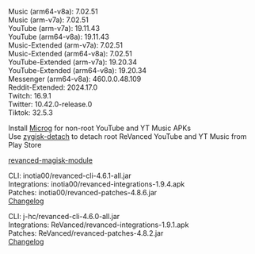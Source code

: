 Music (arm64-v8a): 7.02.51  
Music (arm-v7a): 7.02.51  
YouTube (arm-v7a): 19.11.43  
YouTube (arm64-v8a): 19.11.43  
Music-Extended (arm-v7a): 7.02.51  
Music-Extended (arm64-v8a): 7.02.51  
YouTube-Extended (arm-v7a): 19.20.34  
YouTube-Extended (arm64-v8a): 19.20.34  
Messenger (arm64-v8a): 460.0.0.48.109  
Reddit-Extended: 2024.17.0  
Twitch: 16.9.1  
Twitter: 10.42.0-release.0  
Tiktok: 32.5.3  

Install [Microg](https://github.com/ReVanced/GmsCore/releases) for non-root YouTube and YT Music APKs  
Use [zygisk-detach](https://github.com/j-hc/zygisk-detach) to detach root ReVanced YouTube and YT Music from Play Store  

[revanced-magisk-module](https://github.com/j-hc/revanced-magisk-module)
  
CLI: inotia00/revanced-cli-4.6.1-all.jar  
Integrations: inotia00/revanced-integrations-1.9.4.apk  
Patches: inotia00/revanced-patches-4.8.6.jar  
[Changelog](https://github.com/inotia00/revanced-patches/releases/tag/v4.8.6)

CLI: j-hc/revanced-cli-4.6.0-all.jar  
Integrations: ReVanced/revanced-integrations-1.9.1.apk  
Patches: ReVanced/revanced-patches-4.8.2.jar  
[Changelog](https://github.com/ReVanced/revanced-patches/releases/tag/v4.8.2)  
